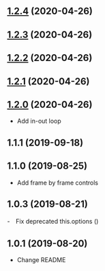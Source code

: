 <a name="1.2.4"></a>
## [1.2.4](https://github.com/sweetberry/videojs-shuttle-controls/compare/v1.2.3...v1.2.4) (2020-04-26)

<a name="1.2.3"></a>
## [1.2.3](https://github.com/sweetberry/videojs-shuttle-controls/compare/v1.2.2...v1.2.3) (2020-04-26)

<a name="1.2.2"></a>
## [1.2.2](https://github.com/sweetberry/videojs-shuttle-controls/compare/v1.2.1...v1.2.2) (2020-04-26)

<a name="1.2.1"></a>
## [1.2.1](https://github.com/sweetberry/videojs-shuttle-controls/compare/v1.1.1...v1.2.1) (2020-04-26)

<a name="1.2.0"></a>
## [1.2.0](https://github.com/sweetberry/videojs-shuttle-controls/compare/v1.1.1...v1.2.0) (2020-04-26)
- Add in-out loop
<a name="1.1.1"></a>
## 1.1.1 (2019-09-18)

<a name="1.1.0"></a>
## 1.1.0 (2019-08-25)
- Add frame by frame controls
<a name="1.0.3"></a>
## 1.0.3 (2019-08-21)
-　Fix deprecated this.options ()
<a name="1.0.1"></a>
## 1.0.1 (2019-08-20)
- Change README

